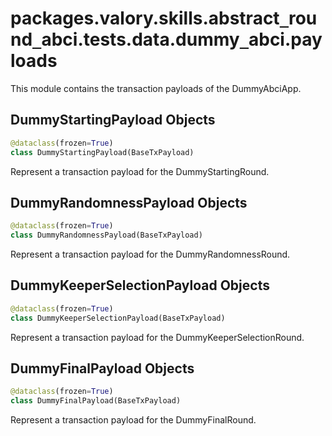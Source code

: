 <a id="packages.valory.skills.abstract_round_abci.tests.data.dummy_abci.payloads"></a>

# packages.valory.skills.abstract`_`round`_`abci.tests.data.dummy`_`abci.payloads

This module contains the transaction payloads of the DummyAbciApp.

<a id="packages.valory.skills.abstract_round_abci.tests.data.dummy_abci.payloads.DummyStartingPayload"></a>

## DummyStartingPayload Objects

```python
@dataclass(frozen=True)
class DummyStartingPayload(BaseTxPayload)
```

Represent a transaction payload for the DummyStartingRound.

<a id="packages.valory.skills.abstract_round_abci.tests.data.dummy_abci.payloads.DummyRandomnessPayload"></a>

## DummyRandomnessPayload Objects

```python
@dataclass(frozen=True)
class DummyRandomnessPayload(BaseTxPayload)
```

Represent a transaction payload for the DummyRandomnessRound.

<a id="packages.valory.skills.abstract_round_abci.tests.data.dummy_abci.payloads.DummyKeeperSelectionPayload"></a>

## DummyKeeperSelectionPayload Objects

```python
@dataclass(frozen=True)
class DummyKeeperSelectionPayload(BaseTxPayload)
```

Represent a transaction payload for the DummyKeeperSelectionRound.

<a id="packages.valory.skills.abstract_round_abci.tests.data.dummy_abci.payloads.DummyFinalPayload"></a>

## DummyFinalPayload Objects

```python
@dataclass(frozen=True)
class DummyFinalPayload(BaseTxPayload)
```

Represent a transaction payload for the DummyFinalRound.

